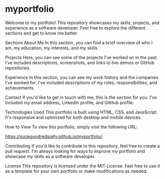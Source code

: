 # myportfolio
Welcome to my portfolio! This repository showcases my skills, projects, and experience as a software developer. Feel free to explore the different sections and get to know me better.

Sections About Me In this section, you can find a brief overview of who I am, my education, my interests, and my skills.

Projects Here, you can see some of the projects I've worked on in the past. I've included descriptions, screenshots, and links to live demos or GitHub repositories.

Experience In this section, you can see my work history and the companies I've worked for. I've included descriptions of my roles, responsibilities, and achievements.

Contact If you'd like to get in touch with me, this is the section for you. I've included my email address, LinkedIn profile, and GitHub profile.

Technologies Used This portfolio is built using HTML, CSS, and JavaScript. It's responsive and optimized for both desktop and mobile devices.

How to View To view this portfolio, simply visit the following URL:

https://surajgundredipally.github.io/myportfolio/

Contributing If you'd like to contribute to this repository, feel free to create a pull request. I'm always looking for ways to improve my portfolio and showcase my skills as a software developer.

License This repository is licensed under the MIT License. Feel free to use it as a template for your own portfolio or make modifications as needed.
